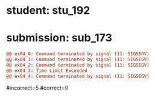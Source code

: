 # student: stu_192
# submission: sub_173

```diff
@@ ex04_0: Command terminated by signal (11: SIGSEGV)
@@ ex04_1: Command terminated by signal (11: SIGSEGV)
@@ ex04_2: Command terminated by signal (11: SIGSEGV)
@@ ex04_3: Time Limit Exceeded
@@ ex04_4: Command terminated by signal (11: SIGSEGV)
```
#incorrect=5
#correct=0
